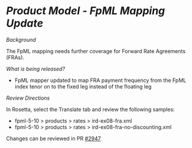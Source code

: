 # *Product Model - FpML Mapping Update*

_Background_

The FpML mapping needs further coverage for Forward Rate Agreements (FRAs).

_What is being released?_

- FpML mapper updated to map FRA payment frequency from the FpML index tenor on to the fixed leg instead of the floating leg

_Review Directions_

In Rosetta, select the Translate tab and review the following samples:

- fpml-5-10 > products > rates > ird-ex08-fra.xml
- fpml-5-10 > products > rates > ird-ex08-fra-no-discounting.xml

Changes can be reviewed in PR [#2947](https://github.com/finos/common-domain-model/pull/2947)
